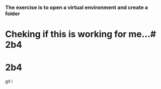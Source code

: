 ### The exercise is to open a virtual environment and create a folder
# Cheking if this is working for me...# 2b4
# 2b4
git i
